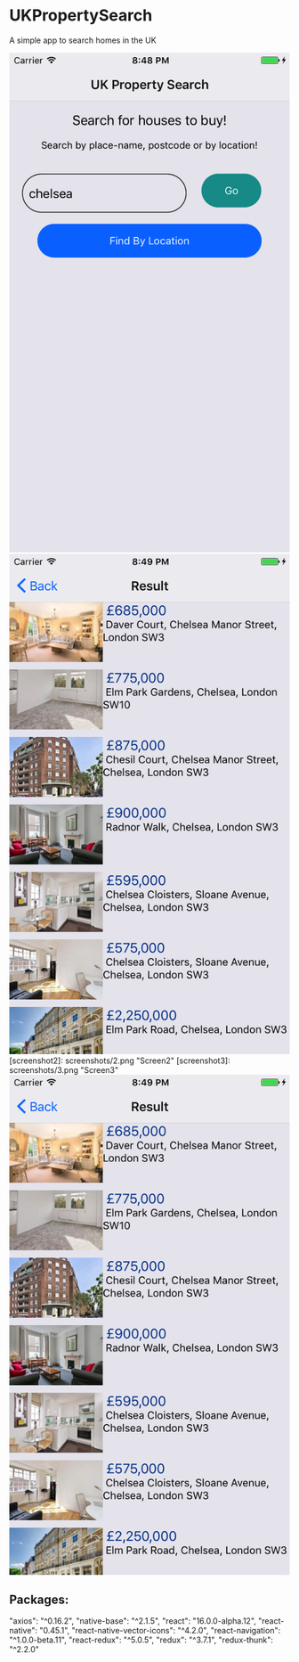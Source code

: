 # UKPropertySearch

A simple app to search homes in the UK

[![Alt text](screenshots/1.png)](https://www.youtube.com/watch?v=7NZpC1VWVJ8)
![1](/screenshots/2.png)
[screenshot2]: screenshots/2.png "Screen2"
[screenshot3]: screenshots/3.png "Screen3"
<img src="screenshots/2.png">
## Packages:
"axios": "^0.16.2",
"native-base": "^2.1.5",
"react": "16.0.0-alpha.12",
"react-native": "0.45.1",
"react-native-vector-icons": "^4.2.0",
"react-navigation": "^1.0.0-beta.11",
"react-redux": "^5.0.5",
"redux": "^3.7.1",
"redux-thunk": "^2.2.0"